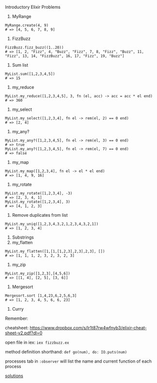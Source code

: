 Introductory Elixir Problems

1. MyRange
```
MyRange.create(4, 9)
# => [4, 5, 6, 7, 8, 9]
```
1. FizzBuzz
```
FizzBuzz.fizz_buzz((1..20))
# => [1, 2, "Fizz", 4, "Buzz", "Fizz", 7, 8, "Fizz", "Buzz", 11, "Fizz", 13, 14, "FizzBuzz", 16, 17, "Fizz", 19, "Buzz"]
```
1. Sum list
```
MyList.sum([1,2,3,4,5])
# => 15
```
1. my_reduce
```
MyList.my_reduce([1,2,3,4,5], 3, fn (el, acc) -> acc = acc * el end)
# => 360
```
1. my_select
```
MyList.my_select([1,2,3,4], fn el -> rem(el, 2) == 0 end)
# => [2, 4]
```
1. my_any?
```
MyList.my_any?([1,2,3,4,5], fn el -> rem(el, 3) == 0 end)
# => true
MyList.my_any?([1,2,3,4,5], fn el -> rem(el, 7) == 0 end)
# => false
```
1. my_map
```
MyList.my_map([1,2,3,4], fn el -> el * el end)
# => [1, 4, 9, 16]
```
1. my_rotate
```
MyList.my_rotate([1,2,3,4], -3)
# => [2, 3, 4, 1]
MyList.my_rotate([1,2,3,4], 3)
# => [4, 1, 2, 3]
```
1. Remove duplicates from list
```
MyList.my_uniq([1,2,3,4,3,2,1,2,3,4,3,2,1])
# => [1, 2, 3, 4]
```
1. Substrings
1. my_flatten
```
MyList.my_flatten([1,[1,[1,2,3],2,3],2,3], [])
# => [1, 1, 1, 2, 3, 2, 3, 2, 3]
```
1. my_zip
```
MyList.my_zip([1,2,3],[4,5,6])
# => [[1, 4], [2, 5], [3, 6]]
```
1. Mergesort
```
Mergesort.sort [1,4,23,6,2,5,6,3]
# => [1, 2, 3, 4, 5, 6, 6, 23]
```
1. Curry

Remember:

cheatsheet: https://www.dropbox.com/s/lr1t87rw4wfnyb3/elixir-cheat-sheet-v2.pdf?dl=0

open file in iex: `iex fizzbuzz.ex`

method definition shorthand: `def go(num), do: IO.puts(num)`

processes tab in `:observer` will list the name and current function of each
process

[solutions](./intro_elixir_solutions.md)

